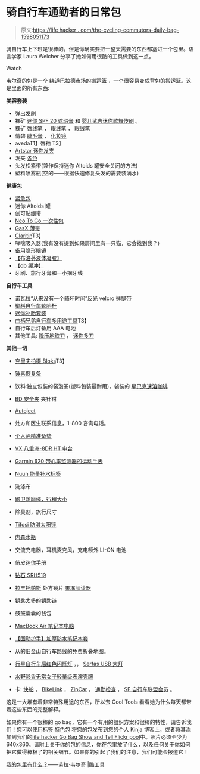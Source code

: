 # 骑自行车通勤者的日常包

> 原文:[https://life hacker . com/the-cycling-commutors-daily-bag-1598051173](https://lifehacker.com/the-cycling-commuters-daily-bag-1598051173)

骑自行车上下班是很棒的，但是你确实要把一整天需要的东西都塞进一个包里。语言学家 Laura Welcher 分享了她如何用很酷的工具做到这一点。

Watch

韦尔奇的包是一个 [绕道巴拉德市场的搬运篮](http://www.detours.us/panniers/ballard-market-pannier.html) ，一个很容易变成背包的搬运篮。这是里面的所有东西:

**美容套装**

*   [弹出发刷](http://www.amazon.com/exec/obidos/ASIN/B0007TF0WW?asc_campaign=InlineText&asc_refurl=https://lifehacker.com/the-cycling-commuters-daily-bag-1598051173&asc_source=&tag=kinjalifehackerlink-20)
*   裸矿 [迷你 SPF 20 遮瑕膏](http://www.bareescentuals.com/Mini-SPF-20-Concealer/USMasterMiniBisque,en_US,pd.html) 和 [婴儿武吉迷你歌舞伎刷](http://www.amazon.com/exec/obidos/ASIN/B003UIYAJQ/?asc_campaign=InlineText&asc_refurl=https://lifehacker.com/the-cycling-commuters-daily-bag-1598051173&asc_source=&tag=kinjalifehackerlink-20) 。
*   裸矿 [唇线笔](http://www.amazon.com/exec/obidos/ASIN/B00CG6H3F6/?asc_campaign=InlineText&asc_refurl=https://lifehacker.com/the-cycling-commuters-daily-bag-1598051173&asc_source=&tag=kinjalifehackerlink-20) ， [眼线笔](http://www.amazon.com/exec/obidos/ASIN/B00HZUOERS/?asc_campaign=InlineText&asc_refurl=https://lifehacker.com/the-cycling-commuters-daily-bag-1598051173&asc_source=&tag=kinjalifehackerlink-20) ， [眼线笔](http://www.amazon.com/exec/obidos/ASIN/B0018BD0E8/?asc_campaign=InlineText&asc_refurl=https://lifehacker.com/the-cycling-commuters-daily-bag-1598051173&asc_source=&tag=kinjalifehackerlink-20)
*   倩碧 [睫毛膏](http://www.ebay.com/itm/like/400717544592?lpid=82) ， [化妆镜](http://www.ebay.com/itm/like/380655587393?lpid=82)
*   avedaT1】唇釉 T3】
*   [Artstar 迷你发夹](http://www.alibaba.com/product-detail/Artstar-ladies-fashion-hair-accessories-8163_1700568564.html)
*   发夹 [各色](https://www.etsy.com/listing/119549411/60-bobby-pins-glitter-bright?utm_source=google&utm_medium=product_listing_promoted&utm_campaign=supplies_low&gclid=CjgKEAjw-6WcBRCsgNjFy-2OuGYSJADf4R2sNmN61nmie1En0mbWJN42x4yU17nndDSk2mBrbizRKvD_BwE)
*   头发松紧带(兼作保持迷你 Altoids 罐安全关闭的方法)
*   塑料喷雾瓶(空的——根据快速修复头发的需要装满水)

**健康包**

*   [紧急包](http://www.amazon.com/exec/obidos/ASIN/B005W4SYZM/?asc_campaign=InlineText&asc_refurl=https://lifehacker.com/the-cycling-commuters-daily-bag-1598051173&asc_source=&tag=kinjalifehackerlink-20)
*   迷你 Altoids 罐
*   创可贴绷带
*   [Neo To Go 一次性包](http://www.amazon.com/exec/obidos/ASIN/B003T0SV40/?asc_campaign=InlineText&asc_refurl=https://lifehacker.com/the-cycling-commuters-daily-bag-1598051173&asc_source=&tag=kinjalifehackerlink-20)
*   [GasX 薄带](http://www.amazon.com/exec/obidos/ASIN/B000SF8GBC/?asc_campaign=InlineText&asc_refurl=https://lifehacker.com/the-cycling-commuters-daily-bag-1598051173&asc_source=&tag=kinjalifehackerlink-20)
*   [Claritin](http://www.amazon.com/exec/obidos/ASIN/B00AMAHL7S/?asc_campaign=InlineText&asc_refurl=https://lifehacker.com/the-cycling-commuters-daily-bag-1598051173&asc_source=&tag=kinjalifehackerlink-20)T3】
*   哮喘吸入器(我有没有提到如果房间里有一只猫，它会找到我？)
*   备用隐形眼镜
*   [【布洛芬液体凝胶】](http://www.amazon.com/exec/obidos/ASIN/B001VH7G62/?asc_campaign=InlineText&asc_refurl=https://lifehacker.com/the-cycling-commuters-daily-bag-1598051173&asc_source=&tag=kinjalifehackerlink-20)
*   [【ob 缓冲】](http://www.amazon.com/exec/obidos/ASIN/B004HZ6BP2/?asc_campaign=InlineText&asc_refurl=https://lifehacker.com/the-cycling-commuters-daily-bag-1598051173&asc_source=&tag=kinjalifehackerlink-20)
*   牙刷、旅行牙膏和一小捆牙线

**自行车工具**

*   诺瓦拉“从来没有一个骑坏时间”反光 velcro 裤腿带
*   [塑料自行车轮胎杆](http://www.allegromedical.com//wheelchair-accessories-c545/plastic-tire-levers-p555597.html?gclid=CjgKEAjw-6WcBRCsgNjFy-2OuGYSJADf4R2sVk7F9cCe_j9doYNtXkPs7A_h_HIc-QPxXZSLFzfg_vD_BwE&kwid=productads-plaid%5E75249283933-sku%5E115D@ADL4D73659B@ADL4ALLEGRO-adType%5EPLA-device%5Ec-adid%5E49835181013#115D-D73659B?engine=froogle&utm_source=froogle&utm_medium=feed&CS_003=9164468&CS_010=ff80808115c972310115dd73655f0e76)
*   [迷你补胎套装](http://www.amazon.com/exec/obidos/ASIN/B000WY730O/?asc_campaign=InlineText&asc_refurl=https://lifehacker.com/the-cycling-commuters-daily-bag-1598051173&asc_source=&tag=kinjalifehackerlink-20)
*   [曲柄兄弟自行车多用途工具](http://www.amazon.com/exec/obidos/ASIN/B000S6HZCC/?asc_campaign=InlineText&asc_refurl=https://lifehacker.com/the-cycling-commuters-daily-bag-1598051173&asc_source=&tag=kinjalifehackerlink-20)T3】
*   自行车后灯备用 AAA 电池
*   其他工具: [降压地铁刀](http://www.amazon.com/exec/obidos/ASIN/B000EHWWY6/?asc_campaign=InlineText&asc_refurl=https://lifehacker.com/the-cycling-commuters-daily-bag-1598051173&asc_source=&tag=kinjalifehackerlink-20) ， [迷你多刀](http://www.opentip.com/Custom-Orders/Super-Mini-Multitool-Screwdriver-Pliers-p-2703543.html)

**其他一切**

*   [克里夫拍摄 Bloks](http://www.amazon.com/exec/obidos/ASIN/B0021AEX3W/?asc_campaign=InlineText&asc_refurl=https://lifehacker.com/the-cycling-commuters-daily-bag-1598051173&asc_source=&tag=kinjalifehackerlink-20)T3】
*   [锤素恢复条](http://www.amazon.com/exec/obidos/ASIN/B00BB0YMMK/?asc_campaign=InlineText&asc_refurl=https://lifehacker.com/the-cycling-commuters-daily-bag-1598051173&asc_source=&tag=kinjalifehackerlink-20)
*   饮料:独立包装的袋泡茶(塑料包装最耐用)，袋装的 [星巴克速溶咖啡](http://www.amazon.com/exec/obidos/ASIN/B00438ZXAM/?asc_campaign=InlineText&asc_refurl=https://lifehacker.com/the-cycling-commuters-daily-bag-1598051173&asc_source=&tag=kinjalifehackerlink-20)
*   [BD 安全夹](http://www.amazon.com/exec/obidos/ASIN/B002LYTHSY/?asc_campaign=InlineText&asc_refurl=https://lifehacker.com/the-cycling-commuters-daily-bag-1598051173&asc_source=&tag=kinjalifehackerlink-20) 夹针钳

*   [Autoject](http://www.amazon.com/exec/obidos/ASIN/B003C153BU/?asc_campaign=InlineText&asc_refurl=https://lifehacker.com/the-cycling-commuters-daily-bag-1598051173&asc_source=&tag=kinjalifehackerlink-20)
*   处方和医生联系信息，1-800 咨询电话。
*   [个人酒精准备垫](http://www.amazon.com/exec/obidos/ASIN/B000RFSB9A/?asc_campaign=InlineText&asc_refurl=https://lifehacker.com/the-cycling-commuters-daily-bag-1598051173&asc_source=&tag=kinjalifehackerlink-20)
*   [VX 八重洲-8DR HT 电台](http://www.amazon.com/exec/obidos/ASIN/B004MAKK7W/?asc_campaign=InlineText&asc_refurl=https://lifehacker.com/the-cycling-commuters-daily-bag-1598051173&asc_source=&tag=kinjalifehackerlink-20)
*   [Garmin 620 带心率监测器的运动手表](http://www.amazon.com/exec/obidos/ASIN/B00FBYYBZA?asc_campaign=InlineText&asc_refurl=https://lifehacker.com/the-cycling-commuters-daily-bag-1598051173&asc_source=&tag=kinjalifehackerlink-20)
*   [Nuun 能量补水标签](http://www.amazon.com/exec/obidos/ASIN/B00GUNPDEE/?asc_campaign=InlineText&asc_refurl=https://lifehacker.com/the-cycling-commuters-daily-bag-1598051173&asc_source=&tag=kinjalifehackerlink-20)
*   洗涤布
*   [跑卫防磨棒，行程大小](http://www.amazon.com/exec/obidos/ASIN/B00B5A4YHE/?asc_campaign=InlineText&asc_refurl=https://lifehacker.com/the-cycling-commuters-daily-bag-1598051173&asc_source=&tag=kinjalifehackerlink-20)
*   除臭剂，旅行尺寸
*   [Tifosi 防滑太阳镜](http://www.amazon.com/exec/obidos/ASIN/B0040TQ4HA/?asc_campaign=InlineText&asc_refurl=https://lifehacker.com/the-cycling-commuters-daily-bag-1598051173&asc_source=&tag=kinjalifehackerlink-20)
*   [内森水瓶](http://www.amazon.com/exec/obidos/ASIN/B009X61S1W/?asc_campaign=InlineText&asc_refurl=https://lifehacker.com/the-cycling-commuters-daily-bag-1598051173&asc_source=&tag=kinjalifehackerlink-20)
*   交流充电器，耳机麦克风，充电额外 LI-ON 电池
*   [俏皮迷你手册](http://www.hamradio.com/detail.cfm?pid=H0-010877)
*   [钻石 SRH519](http://www.amazon.com/exec/obidos/ASIN/B00CGOP1ZC/?asc_campaign=InlineText&asc_refurl=https://lifehacker.com/the-cycling-commuters-daily-bag-1598051173&asc_source=&tag=kinjalifehackerlink-20)
*   [拉丰托帕斯](http://www.coolframes.com/?fid=2639) 处方镜片 [果冻阅读器](http://www.amazon.com/exec/obidos/ASIN/B00AXOHQUA/?asc_campaign=InlineText&asc_refurl=https://lifehacker.com/the-cycling-commuters-daily-bag-1598051173&asc_source=&tag=kinjalifehackerlink-20)
*   钥匙太多的钥匙链
*   鼓鼓囊囊的钱包
*   [MacBook Air 笔记本电脑](http://www.amazon.com/exec/obidos/ASIN/B00746YZS6/?asc_campaign=InlineText&asc_refurl=https://lifehacker.com/the-cycling-commuters-daily-bag-1598051173&asc_source=&tag=kinjalifehackerlink-20)
*   [【图勒护手】加厚防水笔记本套](http://www.amazon.com/exec/obidos/ASIN/B006J6G4OU/?asc_campaign=InlineText&asc_refurl=https://lifehacker.com/the-cycling-commuters-daily-bag-1598051173&asc_source=&tag=kinjalifehackerlink-20)
*   从的旧金山自行车路线的免费折叠地图。
*   [行星自行车后红色闪烁灯](http://www.amazon.com/exec/obidos/ASIN/B004U5PV5A/?asc_campaign=InlineText&asc_refurl=https://lifehacker.com/the-cycling-commuters-daily-bag-1598051173&asc_source=&tag=kinjalifehackerlink-20) ，， [Serfas USB 大灯](http://www.amazon.com/exec/obidos/ASIN/B007VFO02G/?asc_campaign=InlineText&asc_refurl=https://lifehacker.com/the-cycling-commuters-daily-bag-1598051173&asc_source=&tag=kinjalifehackerlink-20)
*   [水野彩香无常女子轻量级表演壳牌](http://www.amazon.com/exec/obidos/ASIN/B00DVFS5P8/?asc_campaign=InlineText&asc_refurl=https://lifehacker.com/the-cycling-commuters-daily-bag-1598051173&asc_source=&tag=kinjalifehackerlink-20)
*   卡: [快船](https://www.clippercard.com/ClipperWeb/getTranslinkOrderCard.do) ， [BikeLink](http://www.bikelink.org/) ， [ZipCar](http://www.zipcar.com/) ， [通勤检查](http://info.commuterbenefits.com/bike) ， [SF 自行车联盟会员](https://www.sfbike.org/) 。

这是一大堆有着非常特殊用途的东西，所以去 Cool Tools 看看她为什么每天都带着这些东西的完整解释。

如果你有一个很棒的 go bag，它有一个有用的组织方案和很棒的特性，请告诉我们！您可以使用标签 [特色包](http://kinja.com/tag/featured-bag) 将您的包发布到您的个人 Kinja 博客上，或者将其添加到我们的[life hacker Go Bag Show and Tell Flickr pool](http://www.flickr.com/groups/2301352@N21)中。照片必须至少为 640x360。请附上关于你的包的信息，你在包里放了什么，以及任何关于你如何把它做得棒极了的相关细节。如果你的引起了我们的注意，我们可能会报道它！

[我的包里有什么？](http://kk.org/cooltools/archives/22036)——劳拉·韦尔奇 |酷工具